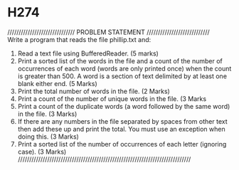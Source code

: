 # H274
////////////////////////////// PROBLEM STATEMENT ////////////////////////////<BR>
Write a program that reads the file phillip.txt and:
1.  Read a text file using BufferedReader. (5 marks)
2.  Print a sorted list of the words in the file and a count of the
    number of occurrences of each word (words are only printed once)
    when the count is greater than 500. A word is a section of text
    delimited by at least one blank either end. (5 Marks)
3.  Print the total number of words in the file. (2 Marks)
4.  Print a count of the number of unique words in the file. (3 Marks
5.  Print a count of the duplicate words (a word followed by the same
    word) in the file. (3 Marks)
6.  If there are any numbers in the file separated by spaces from other
    text then add these up and print the total. You must use an
    exception when doing this. (3 Marks)
7.  Print a sorted list of the number of occurrences of each letter
    (ignoring case). (3 Marks)
/////////////////////////////////////////////////////////////////////////////<BR>
